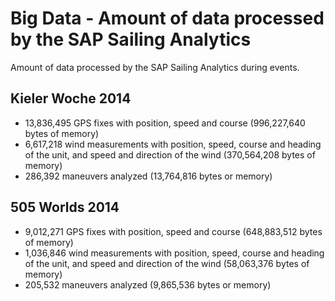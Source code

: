 # Big Data - Amount of data processed by the SAP Sailing Analytics

Amount of data processed by the SAP Sailing Analytics during events.

## Kieler Woche 2014

- 13,836,495 GPS fixes with position, speed and course (996,227,640 bytes of memory)
- 6,617,218 wind measurements with position, speed, course and heading of the unit, and speed and direction of the wind (370,564,208 bytes of memory)
- 286,392 maneuvers analyzed (13,764,816 bytes or memory)

## 505 Worlds 2014

- 9,012,271 GPS fixes with position, speed and course (648,883,512 bytes of memory)
- 1,036,846 wind measurements with position, speed, course and heading of the unit, and speed and direction of the wind (58,063,376 bytes of memory)
- 205,532 maneuvers analyzed (9,865,536 bytes or memory)

